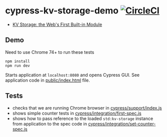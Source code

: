 # cypress-kv-storage-demo [![CircleCI](https://circleci.com/gh/bahmutov/cypress-kv-storage-demo/tree/master.svg?style=svg&circle-token=667cdb7f76b3229190e67df2f992e428f2d8d1b8)](https://circleci.com/gh/bahmutov/cypress-kv-storage-demo/tree/master)

- [KV Storage: the Web's First Built-in Module](https://developers.google.com/web/updates/2019/03/kv-storage)

## Demo

Need to use Chrome 74+ to run these tests

```shell
npm install
npm run dev
```

Starts application at `localhost:8080` and opens Cypress GUI. See application code in [public/index.html](public/index.html) file.

## Tests

- checks that we are running Chrome browser in [cypress/support/index.js](cypress/support/index.js)
- shows simple counter tests in [cypress/integration/first-spec.js](cypress/integration/first-spec.js)
- shows how to pass reference to the loaded `std:kv-storage` instance from application to the spec code in [cypress/integration/set-counter-spec.js](cypress/integration/set-counter-spec.js)
